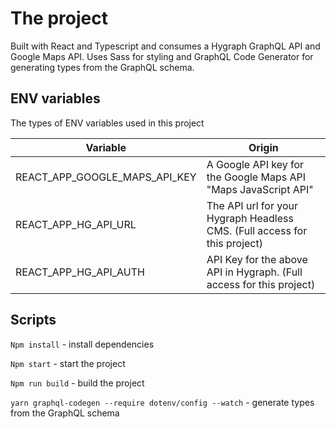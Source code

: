 # The project
Built with React and Typescript and consumes a Hygraph GraphQL API and Google Maps API. 
Uses Sass for styling and GraphQL Code Generator for generating types from the GraphQL schema.

## ENV variables 

The types of ENV variables used in this project

| Variable  | Origin |
| ------------- | ------------- |
| REACT_APP_GOOGLE_MAPS_API_KEY | A Google API key for the Google Maps API "Maps JavaScript API" |
| REACT_APP_HG_API_URL  | The API url for your Hygraph Headless CMS. (Full access for this project)  |
| REACT_APP_HG_API_AUTH | API Key for the above API in Hygraph. (Full access for this project) |


## Scripts 
``Npm install`` - install dependencies

``Npm start`` - start the project

``Npm run build`` - build the project

``yarn graphql-codegen --require dotenv/config --watch`` - generate types from the GraphQL schema

